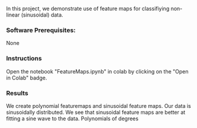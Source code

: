 In this project, we demonstrate use of feature maps for classifiying non-linear (sinusoidal) data. 

### Software Prerequisites:
None

### Instructions
Open the notebook "FeatureMaps.ipynb" in colab by clicking on the "Open in Colab" badge.


### Results
We create polynomial featuremaps and sinusoidal feature maps. Our data is sinusoidally distributed. We see that sinusoidal feature maps are better at fitting a sine wave to the data. Polynomials of degrees 

